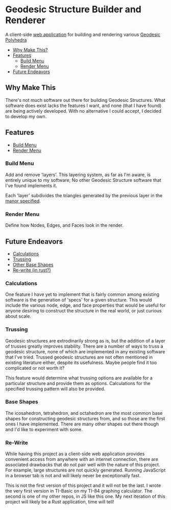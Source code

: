 # Geodesic Structure Builder and Renderer
A client-side [web application](https://calebsg225.github.io/geo-js) for building and rendering various [Geodesic Polyhedra](https://en.wikipedia.org/wiki/Geodesic_polyhedron)

- [Why Make This?](#why-make-this)
- [Features](#features)
  - [Build Menu](#build-menu)
  - [Render Menu](#render-menu)
- [Future Endeavors](#future-endeavors)

## Why Make This
There's not much software out there for building Geodesic Structures. 
What software does exist lacks the features I want, and none (that I have found) are being actively developed. 
With no alternative I could accept, I decided to develop my own.


## Features
- [Build Menu](#build-menu)
- [Render Menu](#render-menu)

### Build Menu
Add and remove 'layers'. This layering system, as far as I'm aware, is entirely unique to my software;
No other Geodesic Structure software that I've found implements it.

Each 'layer' subdivides the triangles generated by the previous layer in the [manor specified](https://en.wikipedia.org/wiki/Geodesic_polyhedron#Class_I).

### Render Menu
Define how Nodes, Edges, and Faces look in the render.


## Future Endeavors

- [Calculations](#calculations)
- [Trussing](#trussing)
- [Other Base Shapes](#base-shapes)
- [Re-write (in rust?)](#re-write)

### Calculations
One feature I have yet to implement that is fairly common among existing software is the generation of 'specs' for a given structure.
This would include the various node, edge, and face properties that would be useful for anyone desiring to construct the structure in the real world, or just curious about scale.

### Trussing
Geodesic structures are extrodinarily strong as is, but the addition of a layer of trusses greatly improves stability. There are a number
of ways to truss a geodesic structure, none of which are implemented in any existing software that I've tried. Trussed geodesic structures
are not often mentioned in existing literature either, despite its usefulness. Maybe people find it too complicated or not worth it?

This feature would determine what trussing options are available for a particular structure and provide them as options. Calculations for the 
specified trussing pattern will also be provided.

### Base Shapes
The icosahedron, tetrahedron, and octahedron are the most common base shapes for constructing geodesic structures from, and so those are the first ones I have implemented.
There are many other shapes out there though and I'd like to experiment with some.

### Re-Write
While having this project as a client-side web application provides convenient access from anywhere with an internet connection, there are associated drawbacks that do not pair well with the nature of this project.
For example, large structures are not quickly generated. Running JavaScript in a browser tab is not and will likely never be exceptionally fast.

This is not the first version of this project and it will not be the last. I wrote the very first version in TI-Basic on my TI-84 graphing calculator. The second is one of my other repos, in JS like this one.
My next iteration of this project will likely be a Rust application, time will tell!
